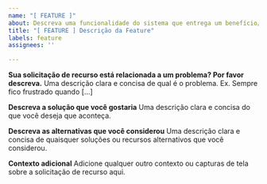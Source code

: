 ```yaml
---
name: "[ FEATURE ]"
about: Descreva uma funcionalidade do sistema que entrega um benefício/módulo ao sistema.
title: "[ FEATURE ] Descrição da Feature"
labels: feature
assignees: ''

---
```


**Sua solicitação de recurso está relacionada a um problema? Por favor descreva.**
Uma descrição clara e concisa de qual é o problema. Ex. Sempre fico frustrado quando [...]

**Descreva a solução que você gostaria**
Uma descrição clara e concisa do que você deseja que aconteça.

**Descreva as alternativas que você considerou**
Uma descrição clara e concisa de quaisquer soluções ou recursos alternativos que você considerou.

**Contexto adicional**
Adicione qualquer outro contexto ou capturas de tela sobre a solicitação de recurso aqui.
